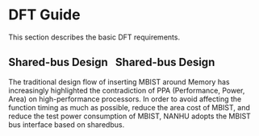 # DFT Guide

This section describes the basic DFT requirements.

## Shared-bus Design &nbsp; Shared-bus Design

The traditional design flow of inserting MBIST around Memory has increasingly highlighted the contradiction of PPA (Performance, Power, Area) on high-performance processors. In order to avoid affecting the function timing as much as possible, reduce the area cost of MBIST, and reduce the test power consumption of MBIST, NANHU adopts the MBIST bus interface based on sharedbus.
